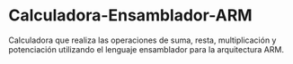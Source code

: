 # Calculadora-Ensamblador-ARM
Calculadora que realiza las operaciones de suma, resta, multiplicación y potenciación utilizando el lenguaje ensamblador para la arquitectura ARM.
